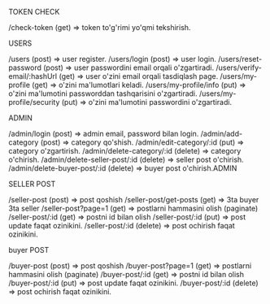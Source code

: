 TOKEN CHECK

/check-token                      (get) => token to'g'rimi yo'qmi tekshirish.

USERS

/users                            (post) => user register.
/users/login                      (post) => user login.
/users/reset-password             (post) => user passwordini email orqali o'zgartiradi.
/users/verify-email/:hashUrl      (get) => user o'zini email orqali tasdiqlash page.
/users/my-profile                 (get) => o'zini ma'lumotlari keladi.
/users/my-profile/info            (put) => o'zini ma'lumotini passworddan tashqarisini o'zgartiradi.
/users/my-profile/security        (put) => o'zini ma'lumotini passwordini o'zgartiradi.

ADMIN

/admin/login                      (post) => admin email, password bilan login.
/admin/add-category               (post) => category qo'shish.
/admin/edit-category/:id          (put) => category o'zgartirish.
/admin/delete-category/:id        (delete) => category o'chirish.
/admin/delete-seller-post/:id     (delete) => seller post o'chirish.
/admin/delete-buyer-post/:id      (delete) => buyer post o'chirish.ADMIN

SELLER POST

/seller-post                      (post) => post qoshish
/seller-post/get-posts            (get) => 3ta buyer 3ta seller
/seller-post?page=1               (get) => postlarni hammasini olish (paginate)
/seller-post/:id                  (get) => postni id bilan olish
/seller-post/:id                  (put) => post update faqat ozinikini.
/seller-post/:id                  (delete) => post ochirish faqat ozinikini.

buyer POST

/buyer-post                       (post) => post qoshish
/buyer-post?page=1                (get) => postlarni hammasini olish (paginate)
/buyer-post/:id                   (get) => postni id bilan olish
/buyer-post/:id                   (put) => post update faqat ozinikini.
/buyer-post/:id                   (delete) => post ochirish faqat ozinikini.
